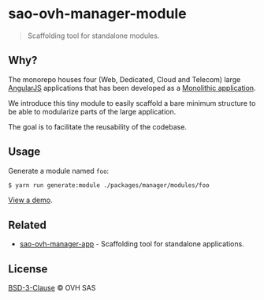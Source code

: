 # sao-ovh-manager-module

> Scaffolding tool for standalone modules.

## Why?

The monorepo houses four (Web, Dedicated, Cloud and Telecom) large [AngularJS](https://angularjs.org/) applications that has been developed as a [Monolithic application](https://en.wikipedia.org/wiki/Monolithic_application).

We introduce this tiny module to easily scaffold a bare minimum structure to be able to modularize parts of the large application.

The goal is to facilitate the reusability of the codebase.

## Usage

Generate a module named `foo`:

```sh
$ yarn run generate:module ./packages/manager/modules/foo
```

[View a demo](https://github.com/ovh/manager/blob/master/DEVELOP.md#generate-module).

## Related

- [sao-ovh-manager-app](https://github.com/ovh/manager/tree/master/packages/manager/tools/sao-ovh-manager-app) - Scaffolding tool for standalone applications.

## License

[BSD-3-Clause](https://github.com/ovh/manager/tree/master/LICENSE) © OVH SAS
